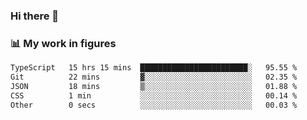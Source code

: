 ### Hi there 👋

### 📊 My work in figures

<!--START_SECTION:waka-->

```txt
TypeScript   15 hrs 15 mins  ████████████████████████░   95.55 %
Git          22 mins         ▓░░░░░░░░░░░░░░░░░░░░░░░░   02.35 %
JSON         18 mins         ▒░░░░░░░░░░░░░░░░░░░░░░░░   01.88 %
CSS          1 min           ░░░░░░░░░░░░░░░░░░░░░░░░░   00.14 %
Other        0 secs          ░░░░░░░░░░░░░░░░░░░░░░░░░   00.03 %
```

<!--END_SECTION:waka-->
